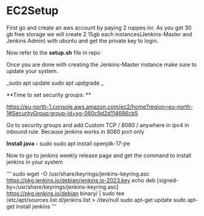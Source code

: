 # EC2Setup

First go and create an aws account by paying 2 ruppes inr.
As you get 30 gb free storage we will create 2 15gb each instances(Jenkins-Master and Jenkins Admin) with ubuntu and get the private key to login. 


Now refer to the **setup.sh** file in repo


Once you are done with creating the Jenkins-Master instance make sure to update your system.

_sudo apt update
sudo apt updgrade
_


**Time to set security groups:
**

https://eu-north-1.console.aws.amazon.com/ec2/home?region=eu-north-1#SecurityGroup:group-id=sg-060c9d2d114686cb5 

Go to security groups and add Custom TCP / 8080 / anywhere in ipv4 in inbound rule. Because jenkins works in 8080 port only


**Install java -**  sudo sudo apt install openjdk-17-jre 

Now to go to jenkins weekly release page and get the command to install jenkins in your system


''' sudo wget -O /usr/share/keyrings/jenkins-keyring.asc \
  https://pkg.jenkins.io/debian/jenkins.io-2023.key
echo deb [signed-by=/usr/share/keyrings/jenkins-keyring.asc] \
  https://pkg.jenkins.io/debian binary/ | sudo tee \
  /etc/apt/sources.list.d/jenkins.list > /dev/null
sudo apt-get update
sudo apt-get install jenkins '''

